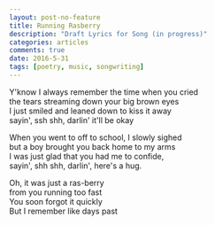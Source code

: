 ```yaml
---
layout: post-no-feature
title: Running Rasberry
description: "Draft Lyrics for Song (in progress)"
categories: articles
comments: true
date: 2016-5-31
tags: [poetry, music, songwriting]
---
```


Y'know I always remember the time when you cried  
the tears streaming down your big brown eyes  
I just smiled and leaned down to kiss it away  
sayin', ssh shh, darlin' it'll be okay

When you went to off to school, I slowly sighed  
but a boy brought you back home to my arms  
I was just glad that you had me to confide,  
sayin', shh shh, darlin', here's a hug.  

Oh, it was just a ras-berry  
from you running too fast  
You soon forgot it quickly  
But I remember like days past  


